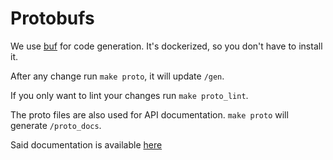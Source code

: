 # Protobufs

We use [buf](https://buf.build) for code generation. It's dockerized, so you don't have to install it.

After any change run `make proto`, it will update `/gen`.

If you only want to lint your changes run `make proto_lint`.

The proto files are also used for API documentation. `make proto` will generate `/proto_docs`.

Said documentation is available [here](https://hw-proto-docs.pages.dev)

